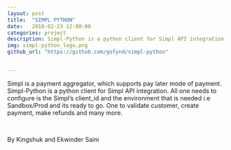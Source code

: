 ```yaml
---
layout: post
title:  "SIMPL PYTHON"
date:   2018-02-23 12:00:00
categories: project
description: Simpl-Python is a python client for Simpl API integration.
img: simpl-python_logo.png
github_url: "https://github.com/gofynd/simpl-python"


---
```



<p>Simpl is a payment aggregator, which supports pay later mode of payment. Simpl-Python is a python client for Simpl API integration. All one needs to configure is the Simpl’s client_id and the environment that is needed i.e Sandbox/Prod and its ready to go. One to validate customer, create payment, make refunds and many more.</p>

<br>
<p>By Kingshuk and Ekwinder Saini</p>
